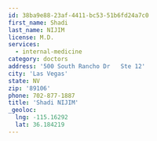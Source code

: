 ```yaml
---
id: 38ba9e88-23af-4411-bc53-51b6fd24a7c0
first_name: Shadi
last_name: NIJIM
license: M.D.
services:
  - internal-medicine
category: doctors
address: '500 South Rancho Dr   Ste 12'
city: 'Las Vegas'
state: NV
zip: '89106'
phone: 702-877-1887
title: 'Shadi NIJIM'
_geoloc:
  lng: -115.16292
  lat: 36.184219
---
```

